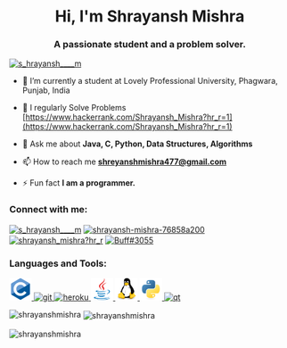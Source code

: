 <h1 align="center">Hi, I'm Shrayansh Mishra</h1>
<h3 align="center">A passionate student and a problem solver.</h3>

<p align="left"> <a href="https://twitter.com/s_hrayansh____m" target="blank"><img src="https://img.shields.io/twitter/follow/s_hrayansh____m?logo=twitter&style=for-the-badge" alt="s_hrayansh____m" /></a> </p>

- 🔭 I’m currently a student at Lovely Professional University, Phagwara, Punjab, India

<!--- - 👨‍💻 All of my projects are available at [https://github.com/shrayanshmishra](https://github.com/shrayanshmishra) -->

- 📝 I regularly Solve Problems [https://www.hackerrank.com/Shrayansh_Mishra?hr_r=1](https://www.hackerrank.com/Shrayansh_Mishra?hr_r=1)

- 💬 Ask me about **Java, C, Python, Data Structures, Algorithms**

- 📫 How to reach me **shreyanshmishra477@gmail.com**

- ⚡ Fun fact **I am a programmer.**

<h3 align="left">Connect with me:</h3>
<p align="left">
<a href="https://twitter.com/s_hrayansh____m" target="blank"><img align="center" src="https://raw.githubusercontent.com/rahuldkjain/github-profile-readme-generator/master/src/images/icons/Social/twitter.svg" alt="s_hrayansh____m" height="30" width="40" /></a>
<a href="https://linkedin.com/in/shrayansh-mishra-76858a200" target="blank"><img align="center" src="https://raw.githubusercontent.com/rahuldkjain/github-profile-readme-generator/master/src/images/icons/Social/linked-in-alt.svg" alt="shrayansh-mishra-76858a200" height="30" width="40" /></a>
<a href="https://www.hackerrank.com/shrayansh_mishra?hr_r" target="blank"><img align="center" src="https://raw.githubusercontent.com/rahuldkjain/github-profile-readme-generator/master/src/images/icons/Social/hackerrank.svg" alt="shrayansh_mishra?hr_r" height="30" width="40" /></a>
<a href="https://discord.gg/Buff#3055" target="blank"><img align="center" src="https://raw.githubusercontent.com/rahuldkjain/github-profile-readme-generator/master/src/images/icons/Social/discord.svg" alt="Buff#3055" height="30" width="40" /></a>
</p>

<h3 align="left">Languages and Tools:</h3>
<p align="left"> <a href="https://www.cprogramming.com/" target="_blank" rel="noreferrer"> <img src="https://raw.githubusercontent.com/devicons/devicon/master/icons/c/c-original.svg" alt="c" width="40" height="40"/> </a> <a href="https://git-scm.com/" target="_blank" rel="noreferrer"> <img src="https://www.vectorlogo.zone/logos/git-scm/git-scm-icon.svg" alt="git" width="40" height="40"/> </a> <a href="https://heroku.com" target="_blank" rel="noreferrer"> <img src="https://www.vectorlogo.zone/logos/heroku/heroku-icon.svg" alt="heroku" width="40" height="40"/> </a> <a href="https://www.java.com" target="_blank" rel="noreferrer"> <img src="https://raw.githubusercontent.com/devicons/devicon/master/icons/java/java-original.svg" alt="java" width="40" height="40"/> </a> <a href="https://www.linux.org/" target="_blank" rel="noreferrer"> <img src="https://raw.githubusercontent.com/devicons/devicon/master/icons/linux/linux-original.svg" alt="linux" width="40" height="40"/> </a> <a href="https://www.python.org" target="_blank" rel="noreferrer"> <img src="https://raw.githubusercontent.com/devicons/devicon/master/icons/python/python-original.svg" alt="python" width="40" height="40"/> </a> <a href="https://www.qt.io/" target="_blank" rel="noreferrer"> <img src="https://upload.wikimedia.org/wikipedia/commons/0/0b/Qt_logo_2016.svg" alt="qt" width="40" height="40"/> </a> </p>

<p><img align="left" src="https://github-readme-stats.vercel.app/api/top-langs?username=shrayanshmishra&show_icons=true&theme=dracula&locale=en&layout=compact" alt="shrayanshmishra" /></p>

<p>&nbsp;<img align="center" src="https://github-readme-stats.vercel.app/api?username=shrayanshmishra&show_icons=true&theme=dracula&locale=en" alt="shrayanshmishra" /></p>

<p><img align="center" src="https://github-readme-streak-stats.herokuapp.com/?user=shrayanshmishra&theme=dark" alt="shrayanshmishra" /></p>

